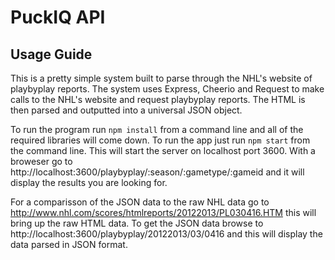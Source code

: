 # PuckIQ API
## Usage Guide

This is a pretty simple system built to parse through the NHL's website of playbyplay reports. The system uses Express, Cheerio and Request to make calls to the NHL's website and request playbyplay reports. The HTML is then parsed and outputted into a universal JSON object.

To run the program run ```npm install``` from a command line and all of the required libraries will come down. To run the app just run ```npm start``` from the command line. This will start the server on localhost port 3600. With a broweser go to http://localhost:3600/playbyplay/:season/:gametype/:gameid and it will display the results you are looking for.

For a comparisson of the JSON data to the raw NHL data go to http://www.nhl.com/scores/htmlreports/20122013/PL030416.HTM this will bring up the raw HTML data. To get the JSON data browse to http://localhost:3600/playbyplay/20122013/03/0416 and this will display the data parsed in JSON format.